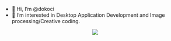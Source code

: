 - 👋 Hi, I’m @dokoci
- 👀 I’m interested in Desktop Application Development and Image processing/Creative coding.
<p align="center">
  <a href="https://skillicons.dev">
    <img src="https://skillicons.dev/icons?i=cs,cpp" />
  </a>
</p>


<!---
dokoci/dokoci is a ✨ special ✨ repository because its `README.md` (this file) appears on your GitHub profile.
You can click the Preview link to take a look at your changes.
--->

